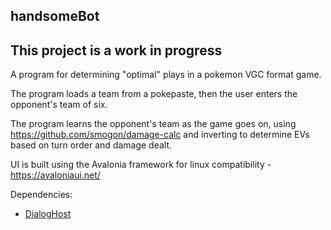 ## handsomeBot

## This project is a work in progress

A program for determining "optimal" plays in a pokemon VGC format game.

The program loads a team from a pokepaste, then the user enters the opponent's team of six.

The program learns the opponent's team as the game goes on, using https://github.com/smogon/damage-calc and inverting to determine EVs based on turn order and damage dealt.

UI is built using the Avalonia framework for linux compatibility - https://avaloniaui.net/

Dependencies:
- [DialogHost](https://github.com/AvaloniaUtils/DialogHost.Avalonia/tree/main)
